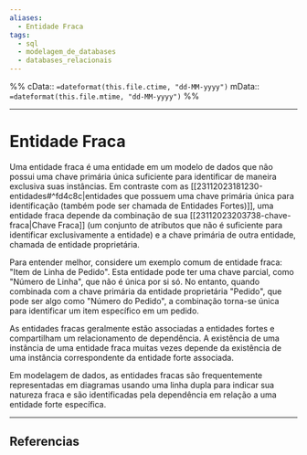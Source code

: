 ```yaml
---
aliases:
  - Entidade Fraca
tags:
  - sql
  - modelagem_de_databases
  - databases_relacionais
---
```

%%
cData:: `=dateformat(this.file.ctime, "dd-MM-yyyy")`
mData:: `=dateformat(this.file.mtime, "dd-MM-yyyy")`
%%

___
# Entidade Fraca

Uma entidade fraca é uma entidade em um modelo de dados que não possui uma chave primária única suficiente para identificar de maneira exclusiva suas instâncias. Em contraste com as [[23112023181230-entidades#^fd4c8c|entidades que possuem uma chave primária única para identificação (também pode ser chamada de Entidades Fortes)]], uma entidade fraca depende da combinação de sua [[23112023203738-chave-fraca|Chave Fraca]] (um conjunto de atributos que não é suficiente para identificar exclusivamente a entidade) e a chave primária de outra entidade, chamada de entidade proprietária.

Para entender melhor, considere um exemplo comum de entidade fraca: "Item de Linha de Pedido". Esta entidade pode ter uma chave parcial, como "Número de Linha", que não é única por si só. No entanto, quando combinada com a chave primária da entidade proprietária "Pedido", que pode ser algo como "Número do Pedido", a combinação torna-se única para identificar um item específico em um pedido.

As entidades fracas geralmente estão associadas a entidades fortes e compartilham um relacionamento de dependência. A existência de uma instância de uma entidade fraca muitas vezes depende da existência de uma instância correspondente da entidade forte associada.

Em modelagem de dados, as entidades fracas são frequentemente representadas em diagramas usando uma linha dupla para indicar sua natureza fraca e são identificadas pela dependência em relação a uma entidade forte específica.


---
## Referencias